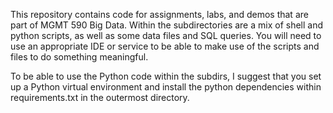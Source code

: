 This repository contains code for assignments, labs, and demos that are part of MGMT 590 Big Data.
Within the subdirectories are a mix of shell and python scripts, as well as some data files and SQL queries.
You will need to use an appropriate IDE or service to be able to make use of the scripts and files to do something meaningful.

To be able to use the Python code within the subdirs, I suggest that you set up a Python virtual environment and install the python dependencies within requirements.txt in the outermost directory.
